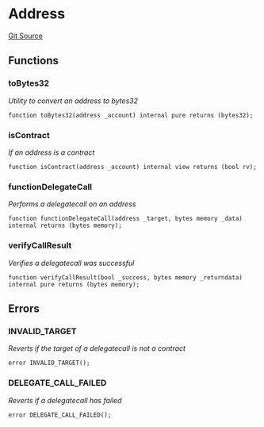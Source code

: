 # Address
[Git Source](https://github.com/daokitchen/nouns-stream/blob/c3b52a7ea0bf77a05c09aab9730867448a5dfdc7/src/utils/Address.sol)


## Functions
### toBytes32

*Utility to convert an address to bytes32*


```solidity
function toBytes32(address _account) internal pure returns (bytes32);
```

### isContract

*If an address is a contract*


```solidity
function isContract(address _account) internal view returns (bool rv);
```

### functionDelegateCall

*Performs a delegatecall on an address*


```solidity
function functionDelegateCall(address _target, bytes memory _data) internal returns (bytes memory);
```

### verifyCallResult

*Verifies a delegatecall was successful*


```solidity
function verifyCallResult(bool _success, bytes memory _returndata) internal pure returns (bytes memory);
```

## Errors
### INVALID_TARGET
*Reverts if the target of a delegatecall is not a contract*


```solidity
error INVALID_TARGET();
```

### DELEGATE_CALL_FAILED
*Reverts if a delegatecall has failed*


```solidity
error DELEGATE_CALL_FAILED();
```

